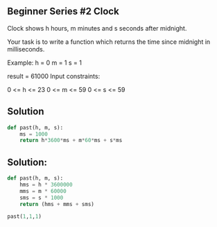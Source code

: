 ## Beginner Series #2 Clock

Clock shows h hours, m minutes and s seconds after midnight.

Your task is to write a function which returns the time since midnight in milliseconds.

Example:
h = 0
m = 1
s = 1

result = 61000
Input constraints:

0 <= h <= 23
0 <= m <= 59
0 <= s <= 59

## Solution 
```python
def past(h, m, s):
    ms = 1000
    return h*3600*ms + m*60*ms + s*ms
```

## Solution:

```python
def past(h, m, s):
    hms = h * 3600000
    mms = m * 60000
    sms = s * 1000
    return (hms + mms + sms)

past(1,1,1)
```
